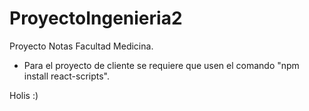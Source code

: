 # ProyectoIngenieria2
Proyecto Notas Facultad Medicina.


- Para el proyecto de cliente se requiere que usen el comando "npm install react-scripts".

Holis :)
